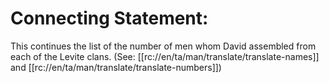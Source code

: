 # Connecting Statement:

This continues the list of the number of men whom David assembled from each of the Levite clans. (See: [[rc://en/ta/man/translate/translate-names]] and [[rc://en/ta/man/translate/translate-numbers]])


